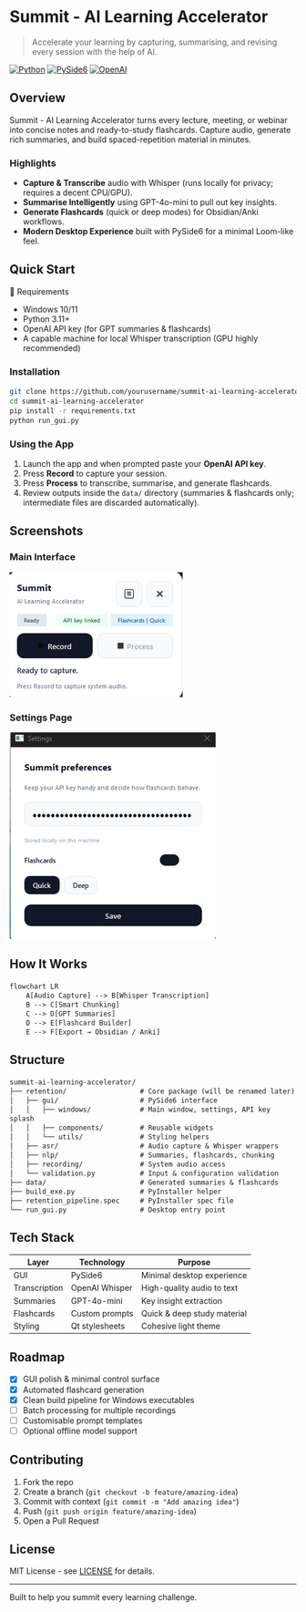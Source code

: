﻿# Summit - AI Learning Accelerator

> Accelerate your learning by capturing, summarising, and revising every session with the help of AI.

[![Python](https://img.shields.io/badge/Python-3.11+-blue.svg)](https://python.org)
[![PySide6](https://img.shields.io/badge/GUI-PySide6-green.svg)](https://pypi.org/project/PySide6/)
[![OpenAI](https://img.shields.io/badge/AI-OpenAI%20GPT--4-orange.svg)](https://openai.com)

## Overview

Summit - AI Learning Accelerator turns every lecture, meeting, or webinar into concise notes and ready-to-study flashcards. Capture audio, generate rich summaries, and build spaced-repetition material in minutes.

### Highlights
- **Capture & Transcribe** audio with Whisper (runs locally for privacy; requires a decent CPU/GPU).
- **Summarise Intelligently** using GPT-4o-mini to pull out key insights.
- **Generate Flashcards** (quick or deep modes) for Obsidian/Anki workflows.
- **Modern Desktop Experience** built with PySide6 for a minimal Loom-like feel.

## Quick Start

🔧 Requirements

- Windows 10/11
- Python 3.11+
- OpenAI API key (for GPT summaries & flashcards)
- A capable machine for local Whisper transcription (GPU highly recommended)

### Installation
```bash
git clone https://github.com/yourusername/summit-ai-learning-accelerator.git
cd summit-ai-learning-accelerator
pip install -r requirements.txt
python run_gui.py
```

### Using the App
1. Launch the app and when prompted paste your **OpenAI API key**.
2. Press **Record** to capture your session.
3. Press **Process** to transcribe, summarise, and generate flashcards.
4. Review outputs inside the `data/` directory (summaries & flashcards only; intermediate files are discarded automatically).

## Screenshots

### Main Interface
![Main Page](images/main_page.png)

### Settings Page
![Settings Page](images/settings_page.png)

## How It Works
```mermaid
flowchart LR
    A[Audio Capture] --> B[Whisper Transcription]
    B --> C[Smart Chunking]
    C --> D[GPT Summaries]
    D --> E[Flashcard Builder]
    E --> F[Export → Obsidian / Anki]
```

## Structure
```
summit-ai-learning-accelerator/
├── retention/                  # Core package (will be renamed later)
│   ├── gui/                    # PySide6 interface
│   │   ├── windows/            # Main window, settings, API key splash
│   │   ├── components/         # Reusable widgets
│   │   └── utils/              # Styling helpers
│   ├── asr/                    # Audio capture & Whisper wrappers
│   ├── nlp/                    # Summaries, flashcards, chunking
│   ├── recording/              # System audio access
│   └── validation.py           # Input & configuration validation
├── data/                       # Generated summaries & flashcards
├── build_exe.py                # PyInstaller helper
├── retention_pipeline.spec     # PyInstaller spec file
└── run_gui.py                  # Desktop entry point
```

## Tech Stack
| Layer | Technology | Purpose |
|-------|------------|---------|
| GUI | PySide6 | Minimal desktop experience |
| Transcription | OpenAI Whisper | High-quality audio to text |
| Summaries | GPT-4o-mini | Key insight extraction |
| Flashcards | Custom prompts | Quick & deep study material |
| Styling | Qt stylesheets | Cohesive light theme |

## Roadmap
- [x] GUI polish & minimal control surface
- [x] Automated flashcard generation
- [x] Clean build pipeline for Windows executables
- [ ] Batch processing for multiple recordings
- [ ] Customisable prompt templates
- [ ] Optional offline model support

## Contributing
1. Fork the repo
2. Create a branch (`git checkout -b feature/amazing-idea`)
3. Commit with context (`git commit -m "Add amazing idea"`)
4. Push (`git push origin feature/amazing-idea`)
5. Open a Pull Request

## License
MIT License - see [LICENSE](LICENSE) for details.

---
Built to help you summit every learning challenge.
